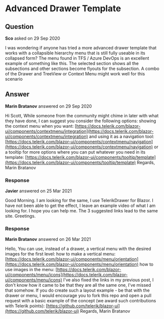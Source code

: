 # Advanced Drawer Template

## Question

**Sco** asked on 29 Sep 2020

I was wondering if anyone has tried a more advanced drawer template that works with a collapsible hierarchy menu that is still fully useable in its collapsed form? The menu found in TFS / Azure DevOps is an excellent example of something like this. The selected section shows all the subsections and other sections become flyouts for the subsection. A combo of the Drawer and TreeView or Context Menu might work well for this scenario

## Answer

**Marin Bratanov** answered on 29 Sep 2020

Hi Scott, While someone from the community might chime in later with what they have done, I can suggest you consider the following options: showing the context menu when you want: [https://docs.telerik.com/blazor-ui/components/contextmenu/integration](https://docs.telerik.com/blazor-ui/components/contextmenu/integration) and using it as a navigation tool: [https://docs.telerik.com/blazor-ui/components/contextmenu/navigation](https://docs.telerik.com/blazor-ui/components/contextmenu/navigation) or a tooltip for more options where you can put whatever you need in its template: [https://docs.telerik.com/blazor-ui/components/tooltip/template](https://docs.telerik.com/blazor-ui/components/tooltip/template) Regards, Marin Bratanov

### Response

**Javier** answered on 25 Mar 2021

Good Morning. I am looking for the same, I use TelerikDrawer for Blazor. I have not been able to get the effect, I leave an example video of what I am looking for. I hope you can help me. The 3 suggested links lead to the same site. Greetings.

### Response

**Marin Bratanov** answered on 26 Mar 2021

Hello, You can use, instead of a drawer, a vertical menu with the desired images for the first level: how to make a vertical menu: [https://docs.telerik.com/blazor-ui/components/menu/orientation](https://docs.telerik.com/blazor-ui/components/menu/orientation) how to use images in the menu: [https://docs.telerik.com/blazor-ui/components/menu/icons](https://docs.telerik.com/blazor-ui/components/menu/icons) I've also fixed the links in my previous post, I don't know how it came to be that they are all the same one, I've missed that somehow. If you do create such a layout example - be that with the drawer or menu, I would encourage you to fork this repo and open a pull request with a basic example of the concept (we award such contributions with Telerik points): [https://github.com/telerik/blazor-ui](https://github.com/telerik/blazor-ui) Regards, Marin Bratanov
